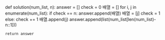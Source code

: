 def solution(num_list, n):
    answer = []
    check = 0
    배열 = []
    for i, j in enumerate(num_list):
        if check == n:
            answer.append(배열)
            배열 = [j]
            check = 1
        else:
            check += 1
            배열.append(j)
    answer.append(list(num_list[len(num_list)-n::1]))
        
    return answer
